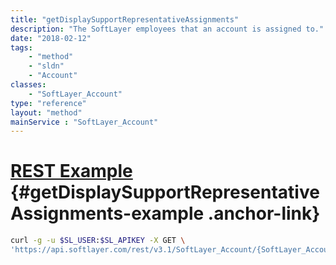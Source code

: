 ```yaml
---
title: "getDisplaySupportRepresentativeAssignments"
description: "The SoftLayer employees that an account is assigned to."
date: "2018-02-12"
tags:
    - "method"
    - "sldn"
    - "Account"
classes:
    - "SoftLayer_Account"
type: "reference"
layout: "method"
mainService : "SoftLayer_Account"
---
```


# [REST Example](#getDisplaySupportRepresentativeAssignments-example) <a href="/article/rest/"><i class="fas fa-question"></i></a> {#getDisplaySupportRepresentativeAssignments-example .anchor-link} 
```bash
curl -g -u $SL_USER:$SL_APIKEY -X GET \
'https://api.softlayer.com/rest/v3.1/SoftLayer_Account/{SoftLayer_AccountID}/getDisplaySupportRepresentativeAssignments'
```
